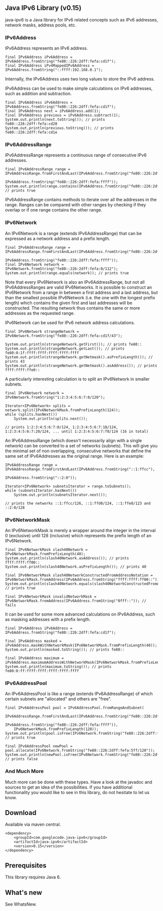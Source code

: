## Java IPv6 Library (v0.15)

java-ipv6 is a Java library for IPv6 related concepts such as IPv6 addresses, network masks, address pools, etc.

### IPv6Address

IPv6Address represents an IPv6 address.

    final IPv6Address iPv6Address = IPv6Address.fromString("fe80::226:2dff:fefa:cd1f");
    final IPv6Address iPv4MappedIPv6Address = IPv6Address.fromString("::ffff:192.168.0.1");

Internally, the IPv6Address uses two long values to store the IPv6 address.

IPv6Address can be used to make simple calculations on IPv6 addresses, such as addition and subtraction.

    final IPv6Address iPv6Address = IPv6Address.fromString("fe80::226:2dff:fefa:cd1f");
    final IPv6Address next = iPv6Address.add(1);
    final IPv6Address previous = iPv6Address.subtract(1);
    System.out.println(next.toString()); // prints fe80::226:2dff:fefa:cd20
    System.out.println(previous.toString()); // prints fe80::226:2dff:fefa:cd1e

### IPv6AddressRange

IPv6AddressRange represents a continuous range of consecutive IPv6 addresses.

    final IPv6AddressRange range = IPv6AddressRange.fromFirstAndLast(IPv6Address.fromString("fe80::226:2dff:fefa:cd1f"),
                                                                     IPv6Address.fromString("fe80::226:2dff:fefa:ffff"));
    System.out.println(range.contains(IPv6Address.fromString("fe80::226:2dff:fefa:dcba"))); // prints true

IPv6AddressRange contains methods to iterate over all the addresses in the range. Ranges can be compared with other ranges by 
checking if they overlap or if one range contains the other range.

### IPv6Network

An IPv6Network is a range (extends IPv6AddressRange) that can be expressed as a network address and a prefix length.

    final IPv6AddressRange range = IPv6AddressRange.fromFirstAndLast(IPv6Address.fromString("fe80::226:2dff:fefa:0"),
                                                                     IPv6Address.fromString("fe80::226:2dff:fefa:ffff"));
    final IPv6Network network = IPv6Network.fromString("fe80::226:2dff:fefa:0/112");
    System.out.println(range.equals(network)); // prints true

Note that every IPv6Network is also an IPv6AddressRange, but not all IPv6AddressRanges are valid IPv6Networks. It is possible to 
construct an IPv6Network from a range in between a first address and a last address, but than the smallest possible IPv6Network 
(i.e. the one with the longest prefix length) which contains the given first and last addresses will be constructed. The resulting 
network thus contains the same or more addresses as the requested range.

IPv6Network can be used for IPv6 network address calculations.

    final IPv6Network strangeNetwork = IPv6Network.fromString("fe80::226:2dff:fefa:cd1f/43");
    
    System.out.println(strangeNetwork.getFirst()); // prints fe80::
    System.out.println(strangeNetwork.getLast()); // prints fe80:0:1f:ffff:ffff:ffff:ffff:ffff
    System.out.println(strangeNetwork.getNetmask().asPrefixLength()); // prints 43
    System.out.println(strangeNetwork.getNetmask().asAddress()); // prints ffff:ffff:ffe0::

A particularly interesting calculation is to split an IPv6Network in smaller subnets.

    final IPv6Network network = IPv6Network.fromString("1:2:3:4:5:6:7:0/120");
    
    Iterator<IPv6Network> splits = network.split(IPv6NetworkMask.fromPrefixLength(124));
    while (splits.hasNext())
        System.out.println(splits.next());
    
    // prints 1:2:3:4:5:6:7:0/124, 1:2:3:4:5:6:7:10/124, 1:2:3:4:5:6:7:20/124, ... until 1:2:3:4:5:6:7:f0/124 (16 in total)

An IPv6AddressRange (which doesn't necessarily align with a single network) can be converted to a set of networks (subnets). This 
will give you the minimal set of non overlapping, consecutive networks that define the same set of IPv6Addresses as the original 
range. Here is an example:

    IPv6AddressRange range = IPv6AddressRange.fromFirstAndLast(IPv6Address.fromString("::1:ffcc"),
                                                               IPv6Address.fromString("::2:0"));
    
    Iterator<IPv6Network> subnetsIterator = range.toSubnets();
    while (subnetsIterator.hasNext())
        System.out.println(subnetsIterator.next());
    
    // prints the networks ::1:ffcc/126, ::1:ffd0/124, ::1:ffe0/123 and ::2:0/128

### IPv6NetworkMask

An IPv6NetworkMask is merely a wrapper around the integer in the interval 0 (exclusive) until 128 (inclusive) which represents the
prefix length of an IPv6Network.

    final IPv6NetworkMask slash40Network = IPv6NetworkMask.fromPrefixLength(40);
    System.out.println(slash40Network.asAddress()); // prints ffff:ffff:ff00::
    System.out.println(slash40Network.asPrefixLength()); // prints 40
    
    final IPv6NetworkMask slash40NetworkConstructedFromAddressNotation = IPv6NetworkMask.fromAddress(IPv6Address.fromString("ffff:ffff:ff00::"));
    System.out.println(slash40Network.equals(slash40NetworkConstructedFromAddressNotation)); // prints true
    
    final IPv6NetworkMask invalidNetworkMask = IPv6NetworkMask.fromAddress(IPv6Address.fromString("0fff::")); // fails

It can be used for some more advanced calculations on IPv6Address, such as masking addresses with a prefix length.

    final IPv6Address iPv6Address = IPv6Address.fromString("fe80::226:2dff:fefa:cd1f");
    
    final IPv6Address masked = iPv6Address.maskWithNetworkMask(IPv6NetworkMask.fromPrefixLength(40));
    System.out.println(masked.toString()); // prints fe80::
    
    final IPv6Address maximum = iPv6Address.maximumAddressWithNetworkMask(IPv6NetworkMask.fromPrefixLength(40));
    System.out.println(maximum.toString()); // prints fe80:0:ff:ffff:ffff:ffff:ffff:ffff

### IPv6AddressPool

An IPv6AddressPool is like a range (extends IPv6AddressRange) of which certain subnets are "allocated" and others are "free".

    final IPv6AddressPool pool = IPv6AddressPool.fromRangeAndSubnet(
        IPv6AddressRange.fromFirstAndLast(IPv6Address.fromString("fe80::226:2dff:fefa:0"),
                                          IPv6Address.fromString("fe80::226:2dff:fefa:ffff")),
        IPv6NetworkMask.fromPrefixLength(120));
    System.out.println(pool.isFree(IPv6Network.fromString("fe80::226:2dff:fefa:5ff/120"))); // prints true
    
    final IPv6AddressPool newPool = pool.allocate(IPv6Network.fromString("fe80::226:2dff:fefa:5ff/120"));
    System.out.println(newPool.isFree(IPv6Network.fromString("fe80::226:2dff:fefa:5ff/120"))); // prints false

### And Much More

Much more can be done with these types. Have a look at the javadoc and sources to get an idea of the possibilities. If you have 
additional functionality you would like to see in this library, do not hesitate to let us know.

## Download

Available via maven central.

    <dependency>
        <groupId>com.googlecode.java-ipv6</groupId>
        <artifactId>java-ipv6</artifactId>
        <version>0.15</version>
    </dependency>

## Prerequisites

This library requires Java 6.

## What's new

See WhatsNew.